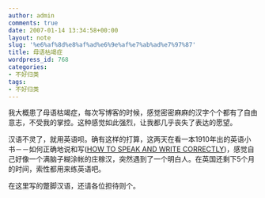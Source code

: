```yaml
---
author: admin
comments: true
date: 2007-01-14 13:34:58+00:00
layout: note
slug: '%e6%af%8d%e8%af%ad%e6%9e%af%e7%ab%ad%e7%97%87'
title: 母语枯竭症
wordpress_id: 768
categories:
- 不好归类
tags:
- 不好归类
---
```


我大概患了母语枯竭症，每次写博客的时候，感觉密密麻麻的汉字个个都有了自由意志，不受我的掌控。这种感觉如此强烈，让我都几乎丧失了表达的愿望。

汉语不灵了，就用英语呗。确有这样的打算，这两天在看一本1910年出的英语小书－－如何正确地说和写([HOW TO SPEAK AND WRITE CORRECTLY](http://www.gutenberg.org/dirs/etext04/hwswc10h.htm))，感觉自己好像一个满脑子糊涂帐的庄稼汉，突然遇到了一个明白人。在英国还剩下5个月的时间，索性都用来练英语吧。

在这里写的蹩脚汉语，还请各位担待则个。
